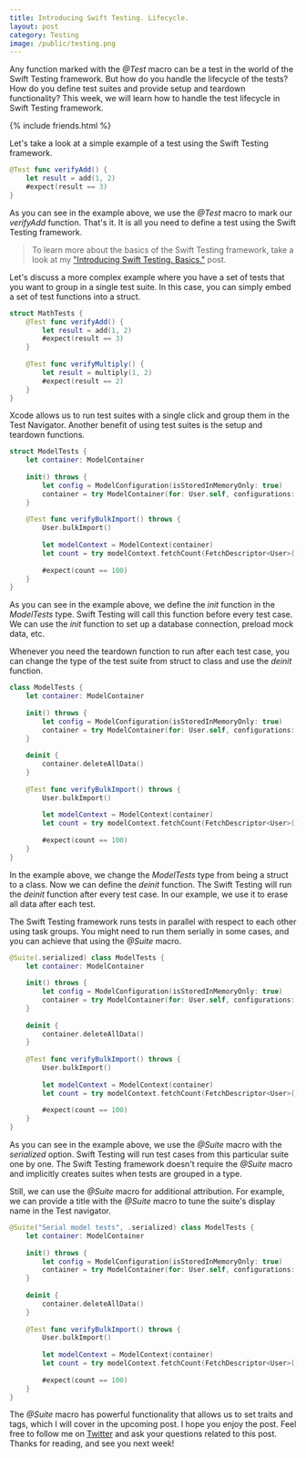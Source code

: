 ```yaml
---
title: Introducing Swift Testing. Lifecycle.
layout: post
category: Testing
image: /public/testing.png
---
```


Any function marked with the *@Test* macro can be a test in the world of the Swift Testing framework. But how do you handle the lifecycle of the tests? How do you define test suites and provide setup and teardown functionality? This week, we will learn how to handle the test lifecycle in Swift Testing framework.

{% include friends.html %}

Let's take a look at a simple example of a test using the Swift Testing framework.

```swift
@Test func verifyAdd() {
    let result = add(1, 2)
    #expect(result == 3)
}
```

As you can see in the example above, we use the *@Test* macro to mark our *verifyAdd* function. That's it. It is all you need to define a test using the Swift Testing framework.

> To learn more about the basics of the Swift Testing framework, take a look at my ["Introducing Swift Testing. Basics."](/2024/10/22/introducing-swift-testing-basics/) post.

Let's discuss a more complex example where you have a set of tests that you want to group in a single test suite. In this case, you can simply embed a set of test functions into a struct.

```swift
struct MathTests {
    @Test func verifyAdd() {
        let result = add(1, 2)
        #expect(result == 3)
    }
    
    @Test func verifyMultiply() {
        let result = multiply(1, 2)
        #expect(result == 2)
    }
}
```

Xcode allows us to run test suites with a single click and group them in the Test Navigator. Another benefit of using test suites is the setup and teardown functions.

```swift
struct ModelTests {
    let container: ModelContainer
    
    init() throws {
        let config = ModelConfiguration(isStoredInMemoryOnly: true)
        container = try ModelContainer(for: User.self, configurations: config)
    }
    
    @Test func verifyBulkImport() throws {
        User.bulkImport()
        
        let modelContext = ModelContext(container)
        let count = try modelContext.fetchCount(FetchDescriptor<User>())
        
        #expect(count == 100)
    }
}
```

As you can see in the example above, we define the *init* function in the *ModelTests* type. Swift Testing will call this function before every test case. We can use the *init* function to set up a database connection, preload mock data, etc.

Whenever you need the teardown function to run after each test case, you can change the type of the test suite from struct to class and use the *deinit* function.

```swift
class ModelTests {
    let container: ModelContainer
    
    init() throws {
        let config = ModelConfiguration(isStoredInMemoryOnly: true)
        container = try ModelContainer(for: User.self, configurations: config)
    }
    
    deinit {
        container.deleteAllData()
    }
    
    @Test func verifyBulkImport() throws {
        User.bulkImport()
        
        let modelContext = ModelContext(container)
        let count = try modelContext.fetchCount(FetchDescriptor<User>())
        
        #expect(count == 100)
    }
}

```

In the example above, we change the *ModelTests* type from being a struct to a class. Now we can define the *deinit* function. The Swift Testing will run the *deinit* function after every test case. In our example, we use it to erase all data after each test.


The Swift Testing framework runs tests in parallel with respect to each other using task groups. You might need to run them serially in some cases, and you can achieve that using the *@Suite* macro.

```swift
@Suite(.serialized) class ModelTests {
    let container: ModelContainer
    
    init() throws {
        let config = ModelConfiguration(isStoredInMemoryOnly: true)
        container = try ModelContainer(for: User.self, configurations: config)
    }
    
    deinit {
        container.deleteAllData()
    }
    
    @Test func verifyBulkImport() throws {
        User.bulkImport()
        
        let modelContext = ModelContext(container)
        let count = try modelContext.fetchCount(FetchDescriptor<User>())
        
        #expect(count == 100)
    }
}
```

As you can see in the example above, we use the *@Suite* macro with the *serialized* option. Swift Testing will run test cases from this particular suite one by one. The Swift Testing framework doesn't require the *@Suite* macro and implicitly creates suites when tests are grouped in a type.

Still, we can use the *@Suite* macro for additional attribution. For example, we can provide a title with the *@Suite* macro to tune the suite's display name in the Test navigator.

```swift
@Suite("Serial model tests", .serialized) class ModelTests {
    let container: ModelContainer
    
    init() throws {
        let config = ModelConfiguration(isStoredInMemoryOnly: true)
        container = try ModelContainer(for: User.self, configurations: config)
    }
    
    deinit {
        container.deleteAllData()
    }
    
    @Test func verifyBulkImport() throws {
        User.bulkImport()
        
        let modelContext = ModelContext(container)
        let count = try modelContext.fetchCount(FetchDescriptor<User>())
        
        #expect(count == 100)
    }
}
```

The *@Suite* macro has powerful functionality that allows us to set traits and tags, which I will cover in the upcoming post. I hope you enjoy the post. Feel free to follow me on [Twitter](https://twitter.com/mecid) and ask your questions related to this post. Thanks for reading, and see you next week!
